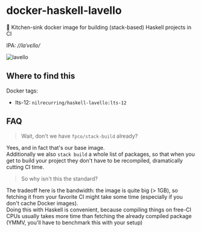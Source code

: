 # docker-haskell-lavello

🚰 Kitchen-sink docker image for building (stack-based) Haskell projects in CI

IPA: *//laˈvɛllo/*

![lavello](http://img.archiexpo.it/images_ae/photo-g/134-6497057.jpg)

## Where to find this

Docker tags:
- lts-12: `nilrecurring/haskell-lavello:lts-12`

## FAQ

> Wait, don't we have `fpco/stack-build` already?

Yees, and in fact that's our base image.  
Additionally we also `stack build` a whole list of packages, so that when you get to build your project they don't have to be recompiled, dramatically cutting CI time.

> So why isn't this the standard?

The tradeoff here is the bandwidth: the image is quite big (> 1GB), so fetching it from your favorite CI might take some time (especially if you don't cache Docker images).  
Doing this with Haskell is convenient, because compiling things on free-CI CPUs usually takes more time than fetching the already compiled package (YMMV, you'll have to benchmark this with your setup)
